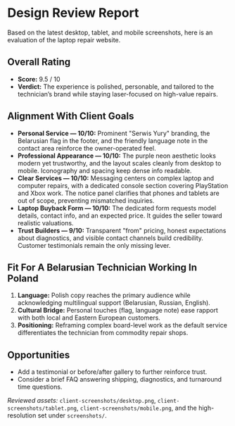 # Design Review Report

Based on the latest desktop, tablet, and mobile screenshots, here is an evaluation of the laptop repair website.

## Overall Rating
- **Score:** 9.5 / 10
- **Verdict:** The experience is polished, personable, and tailored to the technician’s brand while staying laser-focused on high-value repairs.

## Alignment With Client Goals
- **Personal Service — 10/10:** Prominent "Serwis Yury" branding, the Belarusian flag in the footer, and the friendly language note in the contact area reinforce the owner-operated feel.
- **Professional Appearance — 10/10:** The purple neon aesthetic looks modern yet trustworthy, and the layout scales cleanly from desktop to mobile. Iconography and spacing keep dense info readable.
- **Clear Services — 10/10:** Messaging centers on complex laptop and computer repairs, with a dedicated console section covering PlayStation and Xbox work. The notice panel clarifies that phones and tablets are out of scope, preventing mismatched inquiries.
- **Laptop Buyback Form — 10/10:** The dedicated form requests model details, contact info, and an expected price. It guides the seller toward realistic valuations.
- **Trust Builders — 9/10:** Transparent "from" pricing, honest expectations about diagnostics, and visible contact channels build credibility. Customer testimonials remain the only missing lever.

## Fit For A Belarusian Technician Working In Poland
1. **Language:** Polish copy reaches the primary audience while acknowledging multilingual support (Belarusian, Russian, English).
2. **Cultural Bridge:** Personal touches (flag, language note) ease rapport with both local and Eastern European customers.
3. **Positioning:** Reframing complex board-level work as the default service differentiates the technician from commodity repair shops.

## Opportunities
- Add a testimonial or before/after gallery to further reinforce trust.
- Consider a brief FAQ answering shipping, diagnostics, and turnaround time questions.

_Reviewed assets:_ `client-screenshots/desktop.png`, `client-screenshots/tablet.png`, `client-screenshots/mobile.png`, and the high-resolution set under `screenshots/`.
